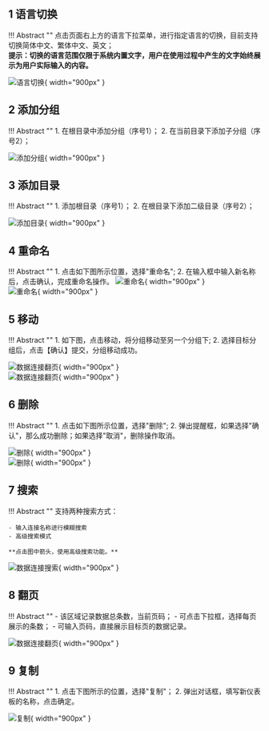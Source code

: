 ## 1 语言切换

!!! Abstract ""
    点击页面右上方的语言下拉菜单，进行指定语言的切换，目前支持切换简体中文、繁体中文、英文；  
    **提示：切换的语言范围仅限于系统内置文字，用户在使用过程中产生的文字始终展示为用户实际输入的内容。**

![语言切换](../img/function_general/语言切换.png){ width="900px" }

## 2 添加分组

!!! Abstract ""
    1. 在根目录中添加分组（序号1）；
    2. 在当前目录下添加子分组（序号2）；

![添加分组](../img/function_general/添加分组.png){ width="900px" }

## 3 添加目录

!!! Abstract ""
    1. 添加根目录（序号1）；
    2. 在根目录下添加二级目录（序号2）；

![添加目录](../img/function_general/添加目录.png){ width="900px" }

## 4 重命名

!!! Abstract ""
    1. 点击如下图所示位置，选择"重命名";
    2. 在输入框中输入新名称后，点击确认，完成重命名操作。
![重命名](../img/function_general/重命名入口.png){ width="900px" }  
![重命名](../img/function_general/重命名.png){ width="900px" }

## 5 移动

!!! Abstract ""
    1. 如下图，点击移动，将分组移动至另一个分组下;
    2. 选择目标分组后，点击【确认】提交，分组移动成功。

![数据连接翻页](../img/function_general/移动到.png){ width="900px" }  
![数据连接翻页](../img/function_general/移动-目标位置.png){ width="900px" }

## 6 删除

!!! Abstract ""
    1. 点击如下图所示位置，选择"删除";
    2. 弹出提醒框，如果选择"确认"，那么成功删除；如果选择"取消"，删除操作取消。

![删除](../img/function_general/删除入口.png){ width="900px" }  
![删除](../img/function_general/删除.png){ width="900px" }

## 7 搜索

!!! Abstract ""
    支持两种搜索方式： 
    
    - 输入连接名称进行模糊搜索
    - 高级搜索模式  

    **点击图中箭头，使用高级搜索功能。**

![数据连接搜索](../img/function_general/搜索.png){ width="900px" }

## 8 翻页

!!! Abstract ""
    - 该区域记录数据总条数，当前页码；
    - 可点击下拉框，选择每页展示的条数；
    - 可输入页码，直接展示目标页的数据记录。

![数据连接翻页](../img/function_general/翻页.png){ width="900px" }

## 9 复制

!!! Abstract ""
    1. 点击下图所示的位置，选择"复制"；
    2. 弹出对话框，填写新仪表板的名称，点击确定。

![复制](../img/function_general/复制.png){ width="900px" }




















